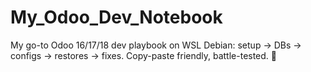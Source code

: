 # My_Odoo_Dev_Notebook
My go-to Odoo 16/17/18 dev playbook on WSL Debian: setup → DBs → configs → restores → fixes. Copy-paste friendly, battle-tested. 🚀
